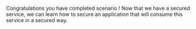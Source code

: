 Congratulations you have completed scenario !
Now that we have a secured service, we can learn how to secure an application that will consume this service in a secured way. 

